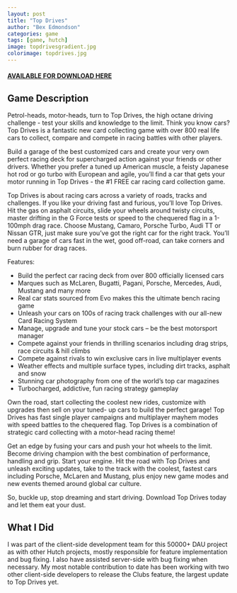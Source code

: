 ```yaml
---
layout: post
title: "Top Drives"
author: "Bex Edmondson"
categories: game
tags: [game, hutch]
image: topdrivesgradient.jpg
colorimage: topdrives.jpg
---
```


#### [AVAILABLE FOR DOWNLOAD HERE](http://onelink.to/3tu4kw) 

## Game Description

Petrol-heads, motor-heads, turn to Top Drives, the high octane driving challenge - test your skills and knowledge to the limit. Think you know cars? Top Drives is a fantastic new card collecting game with over 800 real life cars to collect, compare and compete in racing battles with other players.

Build a garage of the best customized cars and create your very own perfect racing deck for supercharged action against your friends or other drivers. Whether you prefer a tuned up American muscle, a feisty Japanese hot rod or go turbo with European and agile, you’ll find a car that gets your motor running in Top Drives - the #1 FREE car racing card collection game.

Top Drives is about racing cars across a variety of roads, tracks and challenges. If you like your driving fast and furious, you’ll love Top Drives. Hit the gas on asphalt circuits, slide your wheels around twisty circuits, master drifting in the G Force tests or speed to the chequered flag in a 1-100mph drag race. Choose Mustang, Camaro, Porsche Turbo, Audi TT or Nissan GTR, just make sure you’ve got the right car for the right track. You’ll need a garage of cars fast in the wet, good off-road, can take corners and burn rubber for drag races.

Features:

* Build the perfect car racing deck from over 800 officially licensed cars
* Marques such as McLaren, Bugatti, Pagani, Porsche, Mercedes, Audi, Mustang and many more
* Real car stats sourced from Evo makes this the ultimate bench racing game
* Unleash your cars on 100s of racing track challenges with our all-new Card Racing System
* Manage, upgrade and tune your stock cars – be the best motorsport manager
* Compete against your friends in thrilling scenarios including drag strips, race circuits & hill climbs
* Compete against rivals to win exclusive cars in live multiplayer events
* Weather effects and multiple surface types, including dirt tracks, asphalt and snow
* Stunning car photography from one of the world’s top car magazines
* Turbocharged, addictive, fun racing strategy gameplay

Own the road, start collecting the coolest new rides, customize with upgrades then sell on your tuned- up cars to build the perfect garage! Top Drives has fast single player campaigns and multiplayer mayhem modes with speed battles to the chequered flag. Top Drives is a combination of strategic card collecting with a motor-head racing theme!

Get an edge by fusing your cars and push your hot wheels to the limit. Become driving champion with the best combination of performance, handling and grip. Start your engine. Hit the road with Top Drives and unleash exciting updates, take to the track with the coolest, fastest cars including Porsche, McLaren and Mustang, plus enjoy new game modes and new events themed around global car culture.

So, buckle up, stop dreaming and start driving. Download Top Drives today and let them eat your dust. 

## What I Did

I was part of the client-side development team for this 50000+ DAU project as with other Hutch projects, mostly responsible for feature implementation and bug fixing. I also have assisted server-side with bug fixing when necessary. My most notable contribution to date has been working with two other client-side developers to release the Clubs feature, the largest update to Top Drives yet.

